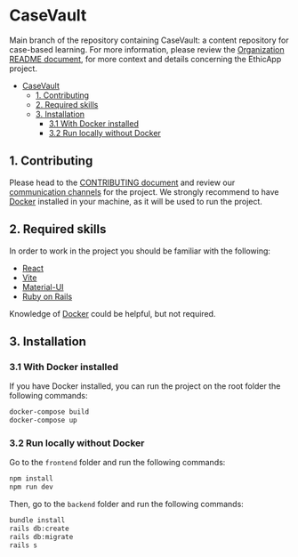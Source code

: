 # CaseVault
Main branch of the repository containing CaseVault: a content repository for case-based learning. For more information, please review the [Organization README document](https://github.com/EthicApp-Development/ethicapp-main/blob/ethicapp-v2/README.md), for more context and details concerning the EthicApp project.
- [CaseVault](#casevault)
  - [1. Contributing](#1-contributing)
  - [2. Required skills](#2-Required-skills)
  - [3. Installation](#usage)
    - [3.1 With Docker installed](#31-with-docker-installed)
    - [3.2 Run locally without Docker](#32-run-locally-without-docker)

## 1. Contributing

Please head to the [CONTRIBUTING document](https://github.com/EthicApp-Development/organization/blob/master/CONTRIBUTING.md) and review our [communication channels](https://github.com/EthicApp-Development/organization/blob/master/CONTRIBUTING.md#1-communication-channels) for the project. We strongly recommend to have [Docker](https://www.docker.com/) installed in your machine, as it will be used to run the project.

## 2. Required skills

In order to work in the project you should be familiar with the following:

- [React](https://reactjs.org/)
- [Vite](https://vitejs.dev/)
- [Material-UI](https://material-ui.com/)
- [Ruby on Rails](https://rubyonrails.org/)

Knowledge of [Docker](https://www.docker.com/) could be helpful, but not required.

## 3. Installation

### 3.1 With Docker installed

If you have Docker installed, you can run the project on the root folder the following commands:

```bash
docker-compose build
docker-compose up
```

### 3.2 Run locally without Docker

Go to the `frontend` folder and run the following commands:

```bash
npm install
npm run dev
```

Then, go to the `backend` folder and run the following commands:

```bash
bundle install
rails db:create
rails db:migrate
rails s
```
